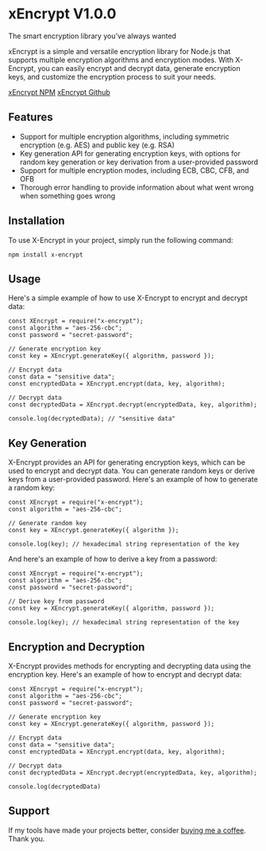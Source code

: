 # xEncrypt V1.0.0

The smart encryption library you've always wanted

xEncrypt is a simple and versatile encryption library for Node.js that supports multiple encryption algorithms and encryption modes. With X-Encrypt, you can easily encrypt and decrypt data, generate encryption keys, and customize the encryption process to suit your needs.

[xEncrypt NPM](https://www.npmjs.com/package/x-encrypt)
[xEncrypt Github](https://github.com/tommypantss/xEncrypt)


## Features
- Support for multiple encryption algorithms, including symmetric encryption (e.g. AES) and public key (e.g. RSA)
- Key generation API for generating encryption keys, with options for random key generation or key derivation from a user-provided password
- Support for multiple encryption modes, including ECB, CBC, CFB, and OFB
- Thorough error handling to provide information about what went wrong when something goes wrong

## Installation
To use X-Encrypt in your project, simply run the following command:

```
npm install x-encrypt
```

## Usage
Here's a simple example of how to use X-Encrypt to encrypt and decrypt data:

```
const XEncrypt = require("x-encrypt");
const algorithm = "aes-256-cbc";
const password = "secret-password";

// Generate encryption key
const key = XEncrypt.generateKey({ algorithm, password });

// Encrypt data
const data = "sensitive data";
const encryptedData = XEncrypt.encrypt(data, key, algorithm);

// Decrypt data
const decryptedData = XEncrypt.decrypt(encryptedData, key, algorithm);

console.log(decryptedData); // "sensitive data"
```

## Key Generation
X-Encrypt provides an API for generating encryption keys, which can be used to encrypt and decrypt data. You can generate random keys or derive keys from a user-provided password. Here's an example of how to generate a random key:

```
const XEncrypt = require("x-encrypt");
const algorithm = "aes-256-cbc";

// Generate random key
const key = XEncrypt.generateKey({ algorithm });

console.log(key); // hexadecimal string representation of the key
```

And here's an example of how to derive a key from a password:

```
const XEncrypt = require("x-encrypt");
const algorithm = "aes-256-cbc";
const password = "secret-password";

// Derive key from password
const key = XEncrypt.generateKey({ algorithm, password });

console.log(key); // hexadecimal string representation of the key
```

## Encryption and Decryption
X-Encrypt provides methods for encrypting and decrypting data using the encryption key. Here's an example of how to encrypt and decrypt data:

```
const XEncrypt = require("x-encrypt");
const algorithm = "aes-256-cbc";
const password = "secret-password";

// Generate encryption key
const key = XEncrypt.generateKey({ algorithm, password });

// Encrypt data
const data = "sensitive data";
const encryptedData = XEncrypt.encrypt(data, key, algorithm);

// Decrypt data
const decryptedData = XEncrypt.decrypt(encryptedData, key, algorithm);

console.log(decryptedData)
```

## Support
If my tools have made your projects better, consider [buying me a coffee](https://www.buymeacoffee.com/tommypants). Thank you.
